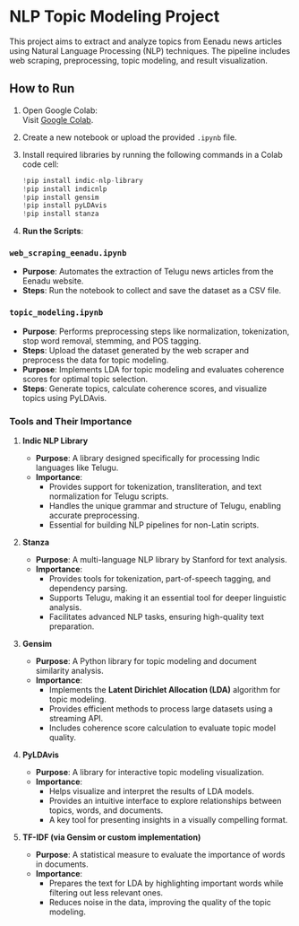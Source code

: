 # NLP Topic Modeling Project  

This project aims to extract and analyze topics from Eenadu news articles using Natural Language Processing (NLP) techniques. The pipeline includes web scraping, preprocessing, topic modeling, and result visualization.

## How to Run  

1. Open Google Colab:  
   Visit [Google Colab](https://colab.research.google.com/).  

2. Create a new notebook or upload the provided `.ipynb` file.  

3. Install required libraries by running the following commands in a Colab code cell:  
   ```python
   !pip install indic-nlp-library
   !pip install indicnlp
   !pip install gensim
   !pip install pyLDAvis
   !pip install stanza

4.  **Run the Scripts**:

### `web_scraping_eenadu.ipynb`

-   **Purpose**: Automates the extraction of Telugu news articles from the Eenadu website.
-   **Steps**: Run the notebook to collect and save the dataset as a CSV file.

### `topic_modeling.ipynb`

-   **Purpose**: Performs preprocessing steps like normalization, tokenization, stop word removal, stemming, and POS tagging.
-   **Steps**: Upload the dataset generated by the web scraper and preprocess the data for topic modeling.
-   **Purpose**: Implements LDA for topic modeling and evaluates coherence scores for optimal topic selection.
-   **Steps**: Generate topics, calculate coherence scores, and visualize topics using PyLDAvis.

### **Tools and Their Importance**

1.  **Indic NLP Library**

    -   **Purpose**: A library designed specifically for processing Indic languages like Telugu.
    -   **Importance**:
        -   Provides support for tokenization, transliteration, and text normalization for Telugu scripts.
        -   Handles the unique grammar and structure of Telugu, enabling accurate preprocessing.
        -   Essential for building NLP pipelines for non-Latin scripts.
2.  **Stanza**

    -   **Purpose**: A multi-language NLP library by Stanford for text analysis.
    -   **Importance**:
        -   Provides tools for tokenization, part-of-speech tagging, and dependency parsing.
        -   Supports Telugu, making it an essential tool for deeper linguistic analysis.
        -   Facilitates advanced NLP tasks, ensuring high-quality text preparation.
3.  **Gensim**

    -   **Purpose**: A Python library for topic modeling and document similarity analysis.
    -   **Importance**:
        -   Implements the **Latent Dirichlet Allocation (LDA)** algorithm for topic modeling.
        -   Provides efficient methods to process large datasets using a streaming API.
        -   Includes coherence score calculation to evaluate topic model quality.
4.  **PyLDAvis**

    -   **Purpose**: A library for interactive topic modeling visualization.
    -   **Importance**:
        -   Helps visualize and interpret the results of LDA models.
        -   Provides an intuitive interface to explore relationships between topics, words, and documents.
        -   A key tool for presenting insights in a visually compelling format.
5.  **TF-IDF (via Gensim or custom implementation)**

    -   **Purpose**: A statistical measure to evaluate the importance of words in documents.
    -   **Importance**:
        -   Prepares the text for LDA by highlighting important words while filtering out less relevant ones.
        -   Reduces noise in the data, improving the quality of the topic modeling.
